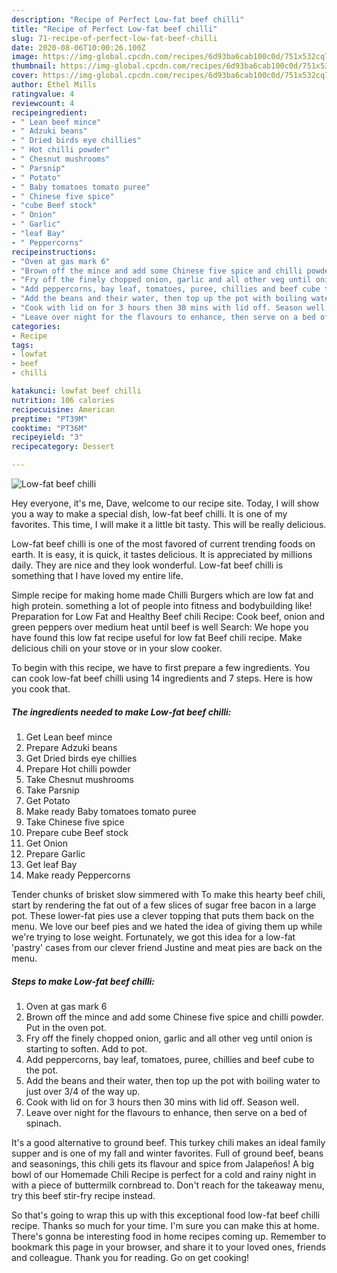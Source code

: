 ```yaml
---
description: "Recipe of Perfect Low-fat beef chilli"
title: "Recipe of Perfect Low-fat beef chilli"
slug: 71-recipe-of-perfect-low-fat-beef-chilli
date: 2020-08-06T10:00:26.100Z
image: https://img-global.cpcdn.com/recipes/6d93ba6cab100c0d/751x532cq70/low-fat-beef-chilli-recipe-main-photo.jpg
thumbnail: https://img-global.cpcdn.com/recipes/6d93ba6cab100c0d/751x532cq70/low-fat-beef-chilli-recipe-main-photo.jpg
cover: https://img-global.cpcdn.com/recipes/6d93ba6cab100c0d/751x532cq70/low-fat-beef-chilli-recipe-main-photo.jpg
author: Ethel Mills
ratingvalue: 4
reviewcount: 4
recipeingredient:
- " Lean beef mince"
- " Adzuki beans"
- " Dried birds eye chillies"
- " Hot chilli powder"
- " Chesnut mushrooms"
- " Parsnip"
- " Potato"
- " Baby tomatoes tomato puree"
- " Chinese five spice"
- "cube Beef stock"
- " Onion"
- " Garlic"
- "leaf Bay"
- " Peppercorns"
recipeinstructions:
- "Oven at gas mark 6"
- "Brown off the mince and add some Chinese five spice and chilli powder. Put in the oven pot."
- "Fry off the finely chopped onion, garlic and all other veg until onion is starting to soften. Add to pot."
- "Add peppercorns, bay leaf, tomatoes, puree, chillies and beef cube to the pot."
- "Add the beans and their water, then top up the pot with boiling water to just over 3/4 of the way up."
- "Cook with lid on for 3 hours then 30 mins with lid off. Season well."
- "Leave over night for the flavours to enhance, then serve on a bed of spinach."
categories:
- Recipe
tags:
- lowfat
- beef
- chilli

katakunci: lowfat beef chilli 
nutrition: 106 calories
recipecuisine: American
preptime: "PT39M"
cooktime: "PT36M"
recipeyield: "3"
recipecategory: Dessert

---
```



![Low-fat beef chilli](https://img-global.cpcdn.com/recipes/6d93ba6cab100c0d/751x532cq70/low-fat-beef-chilli-recipe-main-photo.jpg)

Hey everyone, it's me, Dave, welcome to our recipe site. Today, I will show you a way to make a special dish, low-fat beef chilli. It is one of my favorites. This time, I will make it a little bit tasty. This will be really delicious.

Low-fat beef chilli is one of the most favored of current trending foods on earth. It is easy, it is quick, it tastes delicious. It is appreciated by millions daily. They are nice and they look wonderful. Low-fat beef chilli is something that I have loved my entire life.

Simple recipe for making home made Chilli Burgers which are low fat and high protein. something a lot of people into fitness and bodybuilding like! Preparation for Low Fat and Healthy Beef chili Recipe: Cook beef, onion and green peppers over medium heat until beef is well Search: We hope you have found this low fat recipe useful for low fat Beef chili recipe. Make delicious chili on your stove or in your slow cooker.


To begin with this recipe, we have to first prepare a few ingredients. You can cook low-fat beef chilli using 14 ingredients and 7 steps. Here is how you cook that.

<!--inarticleads1-->

##### The ingredients needed to make Low-fat beef chilli:

1. Get  Lean beef mince
1. Prepare  Adzuki beans
1. Get  Dried birds eye chillies
1. Prepare  Hot chilli powder
1. Take  Chesnut mushrooms
1. Take  Parsnip
1. Get  Potato
1. Make ready  Baby tomatoes tomato puree
1. Take  Chinese five spice
1. Prepare cube Beef stock
1. Get  Onion
1. Prepare  Garlic
1. Get leaf Bay
1. Make ready  Peppercorns


Tender chunks of brisket slow simmered with To make this hearty beef chili, start by rendering the fat out of a few slices of sugar free bacon in a large pot. These lower-fat pies use a clever topping that puts them back on the menu. We love our beef pies and we hated the idea of giving them up while we&#39;re trying to lose weight. Fortunately, we got this idea for a low-fat &#39;pastry&#39; cases from our clever friend Justine and meat pies are back on the menu. 

<!--inarticleads2-->

##### Steps to make Low-fat beef chilli:

1. Oven at gas mark 6
1. Brown off the mince and add some Chinese five spice and chilli powder. Put in the oven pot.
1. Fry off the finely chopped onion, garlic and all other veg until onion is starting to soften. Add to pot.
1. Add peppercorns, bay leaf, tomatoes, puree, chillies and beef cube to the pot.
1. Add the beans and their water, then top up the pot with boiling water to just over 3/4 of the way up.
1. Cook with lid on for 3 hours then 30 mins with lid off. Season well.
1. Leave over night for the flavours to enhance, then serve on a bed of spinach.


It&#39;s a good alternative to ground beef. This turkey chili makes an ideal family supper and is one of my fall and winter favorites. Full of ground beef, beans and seasonings, this chili gets its flavour and spice from Jalapeños! A big bowl of our Homemade Chili Recipe is perfect for a cold and rainy night in with a piece of buttermilk cornbread to. Don&#39;t reach for the takeaway menu, try this beef stir-fry recipe instead. 

So that's going to wrap this up with this exceptional food low-fat beef chilli recipe. Thanks so much for your time. I'm sure you can make this at home. There's gonna be interesting food in home recipes coming up. Remember to bookmark this page in your browser, and share it to your loved ones, friends and colleague. Thank you for reading. Go on get cooking!
